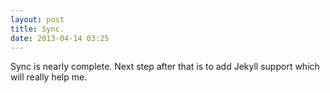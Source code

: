 ```yaml
---
layout: post
title: Sync.
date: 2013-04-14 03:25
---
```

Sync is nearly complete. Next step after that is to add Jekyll support which will really help me.
